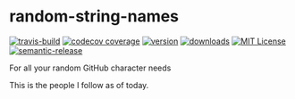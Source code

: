 # random-string-names

[![travis-build](https://img.shields.io/travis/joseacabaneros/github-names?style=flat-square)](https://travis-ci.org/github/joseacabaneros/github-names)
[![codecov coverage](https://img.shields.io/codecov/c/github/joseacabaneros/github-names?style=flat-square)](https://codecov.io/gh/joseacabaneros/github-names)
[![version](https://img.shields.io/npm/v/random-strings-gen?style=flat-square)](https://www.npmjs.com/package/random-strings-gen)
[![downloads](https://img.shields.io/npm/dy/random-strings-gen?style=flat-square)](http://npm-stats.org/#/random-strings-gen)
[![MIT License](https://img.shields.io/npm/l/random-strings-gen?style=flat-square)](https://opensource.org/licenses/MIT)
[![semantic-release](https://img.shields.io/badge/%20%20%F0%9F%93%A6%F0%9F%9A%80-semantic--release-e10079.svg)](https://github.com/semantic-release/semantic-release)

For all your random GitHub character needs

This is the people I follow as of today.